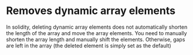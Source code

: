 # Removes dynamic array elements
In solidity, deleting dynamic array elements does not automatically shorten the length of the array and move the array elements. You need to manually shorten the array length and manually shift the elements. Otherwise, gaps are left in the array (the deleted element is simply set as the default)